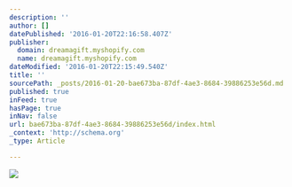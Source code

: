 ```yaml
---
description: ''
author: []
datePublished: '2016-01-20T22:16:58.407Z'
publisher:
  domain: dreamagift.myshopify.com
  name: dreamagift.myshopify.com
dateModified: '2016-01-20T22:15:49.540Z'
title: ''
sourcePath: _posts/2016-01-20-bae673ba-87df-4ae3-8684-39886253e56d.md
published: true
inFeed: true
hasPage: true
inNav: false
url: bae673ba-87df-4ae3-8684-39886253e56d/index.html
_context: 'http://schema.org'
_type: Article

---
```

![](http://cdn.shopify.com/s/files/1/0845/0505/products/DSC04852_large.jpg?v=1452809194)
